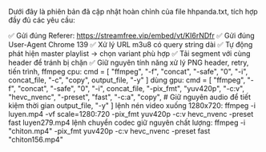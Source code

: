 Dưới đây là phiên bản đã cập nhật hoàn chỉnh của file hhpanda.txt, tích hợp đầy đủ các yêu cầu:

✅ Gửi đúng Referer: https://streamfree.vip/embed/vt/KI6rNDfr
✅ Gửi đúng User-Agent Chrome 139
✅ Xử lý URL m3u8 có query string dài
✅ Tự động phát hiện master playlist → chọn variant phù hợp
✅ Tải segment với cùng header để tránh bị chặn
✅ Giữ nguyên tính năng xử lý PNG header, retry, tiến trình, ffmpeg
cpu:
        cmd = [
            "ffmpeg", "-f", "concat", "-safe", "0",
            "-i", concat_file, "-c", "copy", output_file, "-y"
        ]
dùng gpu:
        cmd = [
            "ffmpeg", "-f", "concat", "-safe", "0",
            "-i", concat_file,
            "-pix_fmt", "yuv420p",
            "-c:v", "hevc_nvenc",
            "-preset", "fast",
            "-c:a", "copy",  # Giữ nguyên audio để tiết kiệm thời gian
            output_file, "-y"
        ]
lệnh nén video xuống 1280x720:
ffmpeg -i luyen.mp4 -vf scale=1280:720 -pix_fmt yuv420p -c:v hevc_nvenc -preset fast luyen279.mp4
lệnh chuyển codec giữ nguyên chất lượng:
ffmpeg -i "chiton.mp4" -pix_fmt yuv420p -c:v hevc_nvenc -preset fast "chiton156.mp4"
